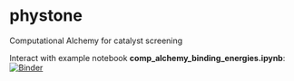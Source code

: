 # phystone
Computational Alchemy for catalyst screening

Interact with example notebook **comp_alchemy_binding_energies.ipynb**: [![Binder](http://mybinder.org/badge_logo.svg)](https://mybinder.org/v2/gh/chaszg/phystone/master?filepath=example-notebook-binding-energy%2Fcomp_alchemy_binding_energies.ipynb)
